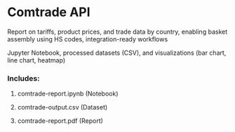 # Comtrade API

Report on tariffs, product prices, and trade data by country, enabling basket assembly using HS codes, integration-ready workflows

Jupyter Notebook, processed datasets (CSV), and visualizations (bar chart, line chart, heatmap)

### Includes:

1. comtrade-report.ipynb (Notebook)

2. comtrade-output.csv (Dataset)

3. comtrade-report.pdf (Report)